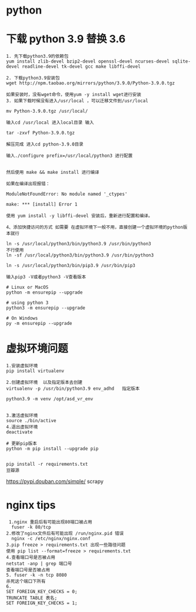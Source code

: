 # python
# 下载 python 3.9  替换 3.6

    1. 先下载python3.9的依赖包
    yum install zlib-devel bzip2-devel openssl-devel ncurses-devel sqlite-devel readline-devel tk-devel gcc make libffi-devel

    2. 下载python3.9安装包
    wget http://npm.taobao.org/mirrors/python/3.9.0/Python-3.9.0.tgz

    如果安装时，没有wget命令，使用yum -y install wget进行安装
    3. 如果下载时候没有进入/usr/local ，可以迁移文件到/usr/local

    mv Python-3.9.0.tgz /usr/local/

    输入cd /usr/local 进入local目录 输入

    tar -zxvf Python-3.9.0.tgz

    解压完成 进入cd python-3.9.0目录

    输入./configure prefix=/usr/local/python3 进行配置


    然后使用 make && make install 进行编译

    如果在编译出现报错：

    ModuleNotFoundError: No module named '_ctypes'

    make: *** [install] Error 1

    使用 yum install -y libffi-devel 安装后，重新进行配置和编译。

    4、添加快捷访问的方式 如需要 在虚拟环境下一般不用，直接创建一个虚拟环境的python版本就行

    ln -s /usr/local/python3/bin/python3.9 /usr/bin/python3
    不行使用
    ln -sf /usr/local/python3/bin/python3.9 /usr/bin/python3

    ln -s /usr/local/python3/bin/pip3.9 /usr/bin/pip3

    输入pip3 -V或者python3 -V查看版本

    # Linux or MacOS
    python -m ensurepip --upgrade

    # using python 3
    python3 -m ensurepip --upgrade

    # On Windows
    py -m ensurepip --upgrade

# 虚拟环境问题
    1.安装虚拟环境
    pip install virtualenv

    2.创建虚拟环境  以及指定版本去创建
    virtualenv -p /usr/bin/python3.9 env_adhd   指定版本

    python3.9 -m venv /opt/asd_vr_env


    3.激活虚拟环境
    source ./bin/active
    4.退出虚拟环境
    deactivate

    # 更新pip版本
    python -m pip install --upgrade pip


    pip install -r requirements.txt
    豆瓣源
   https://pypi.douban.com/simple/ scrapy

# nginx tips
     1.nginx 重启后有可能出现80端口被占用
      fuser -k 80/tcp
    2.修改了nginx文件后有可能出现 /run/nginx.pid 错误
      nginx -c /etc/nginx/nginx.conf 
    3.pip freeze > requirements.txt 出现一些路径问题
    使用 pip list --format=freeze > requirements.txt
    4.查看端口号是否被占用
    netstat -anp | grep 端口号
    查看端口号是否被占用
    5. fuser -k -n tcp 8080  
    杀死这个端口下所有
    6.
    SET FOREIGN_KEY_CHECKS = 0;   
    TRUNCATE TABLE 表名;  
    SET FOREIGN_KEY_CHECKS = 1; 

